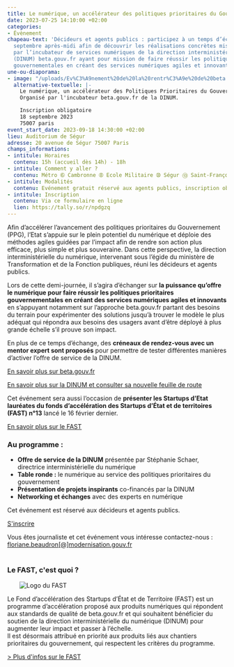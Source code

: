 ```yaml
---
title: Le numérique, un accélérateur des politiques prioritaires du Gouvernement
date: 2023-07-25 14:10:00 +02:00
categories:
- Évènement
chapeau-text: 'Décideurs et agents publics : participez à un temps d’échange le 18
  septembre après-midi afin de découvrir les réalisations concrètes mises en place
  par l’incubateur de services numériques de la direction interministérielle du numérique
  (DINUM) beta.gouv.fr ayant pour mission de faire réussir les politiques prioritaires
  gouvernementales en créant des services numériques agiles et innovants. '
une-ou-diaporama:
- image: "/uploads/Ev%C3%A9nement%20de%20la%20rentr%C3%A9e%20de%20beta.gouv.fr%20-%20Twitter%20Post%20(3).png"
  alternative-textuelle: |-
    Le numérique, un accélérateur des Politiques Prioritaires du Gouvernement.
    Organisé par l'incubateur beta.gouv.fr de la DINUM.

    Inscription obligatoire
    18 septembre 2023
    75007 paris
event_start_date: 2023-09-18 14:30:00 +02:00
lieu: Auditorium de Ségur
adresse: 20 avenue de Ségur 75007 Paris
champs_informations:
- intitule: Horaires
  contenu: 15h (accueil dès 14h) - 18h
- intitule: Comment y aller ?
  contenu: Métro ➅ Cambronne ➇ Ecole Militaire ➉ Ségur ⑬ Saint-François-Xavier
- intitule: Modalités
  contenu: Evénement gratuit réservé aux agents publics, inscription obligatoire
- intitule: Inscription
  contenu: Via ce formulaire en ligne
  lien: https://tally.so/r/npdgzq
---
```


Afin d’accélérer l’avancement des politiques prioritaires du Gouvernement (PPG), l’Etat s’appuie sur le plein potentiel du numérique et déploie des méthodes agiles guidées par l’impact afin de rendre son action plus efficace, plus simple et plus souveraine. Dans cette perspective, la direction interministérielle du numérique, intervenant sous l’égide du ministère de Transformation et de la Fonction publiques, réuni les décideurs et agents publics. 

Lors de cette demi-journée, il s’agira d’échanger sur **la puissance qu’offre le numérique pour faire réussir les politiques prioritaires gouvernementales en créant des services numériques agiles et innovants** en s’appuyant notamment sur l’approche beta.gouv.fr partant des besoins du terrain pour expérimenter des solutions jusqu’à trouver le modèle le plus adéquat qui répondra aux besoins des usagers avant d’être déployé à plus grande échelle s’il prouve son impact. 

En plus de ce temps d’échange, des **créneaux de rendez-vous avec un mentor expert sont proposés** pour permettre de tester différentes manières d’activer l’offre de service de la DINUM.


<div class="lien-important" style="margin-bottom:10px"> <p><a href="https://beta.gouv.fr/">En savoir plus sur beta.gouv.fr</a></p> </div>
 
<div class="lien-important" style="margin-bottom:10px"> <p><a href="https://www.numerique.gouv.fr/dinum/">En savoir plus sur la DINUM et consulter sa nouvelle feuille de route</a></p> </div>

Cet événement sera aussi l’occasion de **présenter les Startups d’Etat lauréates du fonds d’accélération des Startups d’État et de territoires (FAST) n°13** lancé le 16 février dernier.  

<div class="lien-important" style="margin-bottom:10px"> <p><a href="https://beta.gouv.fr/approche/fast">En savoir plus sur le FAST</a></p> </div>

### Au programme :
* **Offre de service de la DINUM** présentée par Stéphanie Schaer, directrice interministérielle du numérique
* **Table ronde :** le numérique au service des politiques prioritaires du gouvernement
* **Présentation de projets inspirants** co-financés par la DINUM
* **Networking et échanges** avec des experts en numérique

Cet événement est réservé aux décideurs et agents publics.

<div class="lien-important" style="margin-bottom:10px"> <p><a href="https://tally.so/r/npdgzq">S'inscrire</a></p> </div>

Vous êtes journaliste et cet événement vous intéresse contactez-nous : [floriane.beaudron[@]modernisation.gouv.fr](mailto:floriane.beaudron@modernisation.gouv.fr) 

<div class="encadre noir" style="margin-bottom:40px"><h3 style="margin-top: 40px;">Le FAST, c'est quoi ?</h3>
<figure class="image-left" style="width: 30%; margin-right: 1em; margin-left: 2em;"> 
<img src="/uploads/FAST-800x430.jpg" alt="Logo du FAST">
</figure><p>Le Fond d’accélération des Startups d’État et de Territoire (FAST) est un programme d’accélération proposé aux produits numériques qui répondent aux standards de qualité de beta.gouv.fr et qui souhaitent bénéficier du soutien de la direction interministérielle du numérique (DINUM) pour augmenter leur impact et passer à l’échelle.
<br>
Il est désormais attribué en priorité aux produits liés aux chantiers prioritaires du gouvernement, qui respectent les critères du programme.</p>
<p><a href="https://beta.gouv.fr/approche/fast" title="Plus d'infos sur le FAST - Lien externe">> Plus d'infos sur le FAST</a></p>
</div>

